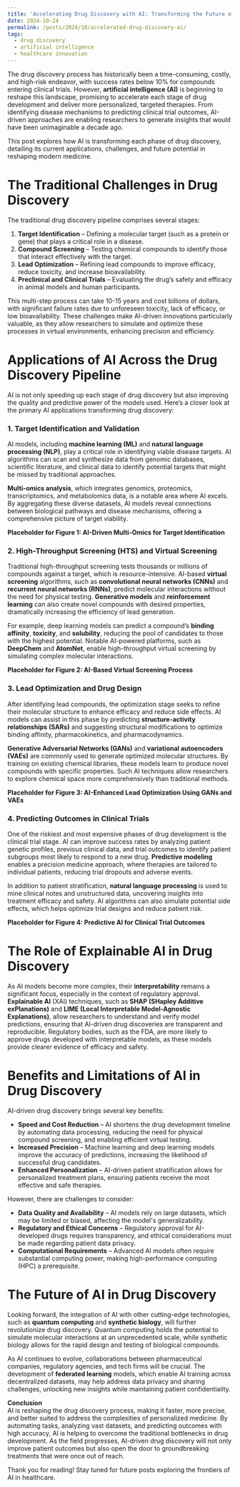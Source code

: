 ```yaml
---
title: 'Accelerating Drug Discovery with AI: Transforming the Future of Medicine'
date: 2024-10-24
permalink: /posts/2024/10/accelerated-drug-discovery-ai/
tags:
  - drug discovery
  - artificial intelligence
  - healthcare innovation
---
```


The drug discovery process has historically been a time-consuming, costly, and high-risk endeavor, with success rates below 10% for compounds entering clinical trials. However, **artificial intelligence (AI)** is beginning to reshape this landscape, promising to accelerate each stage of drug development and deliver more personalized, targeted therapies. From identifying disease mechanisms to predicting clinical trial outcomes, AI-driven approaches are enabling researchers to generate insights that would have been unimaginable a decade ago.

This post explores how AI is transforming each phase of drug discovery, detailing its current applications, challenges, and future potential in reshaping modern medicine.

The Traditional Challenges in Drug Discovery
======

The traditional drug discovery pipeline comprises several stages:
1. **Target Identification** – Defining a molecular target (such as a protein or gene) that plays a critical role in a disease.
2. **Compound Screening** – Testing chemical compounds to identify those that interact effectively with the target.
3. **Lead Optimization** – Refining lead compounds to improve efficacy, reduce toxicity, and increase bioavailability.
4. **Preclinical and Clinical Trials** – Evaluating the drug’s safety and efficacy in animal models and human participants.

This multi-step process can take 10-15 years and cost billions of dollars, with significant failure rates due to unforeseen toxicity, lack of efficacy, or low bioavailability. These challenges make AI-driven innovations particularly valuable, as they allow researchers to simulate and optimize these processes in virtual environments, enhancing precision and efficiency.

Applications of AI Across the Drug Discovery Pipeline
======

AI is not only speeding up each stage of drug discovery but also improving the quality and predictive power of the models used. Here’s a closer look at the primary AI applications transforming drug discovery:

### 1. Target Identification and Validation
AI models, including **machine learning (ML)** and **natural language processing (NLP)**, play a critical role in identifying viable disease targets. AI algorithms can scan and synthesize data from genomic databases, scientific literature, and clinical data to identify potential targets that might be missed by traditional approaches.

**Multi-omics analysis**, which integrates genomics, proteomics, transcriptomics, and metabolomics data, is a notable area where AI excels. By aggregating these diverse datasets, AI models reveal connections between biological pathways and disease mechanisms, offering a comprehensive picture of target viability.

**Placeholder for Figure 1: AI-Driven Multi-Omics for Target Identification**

### 2. High-Throughput Screening (HTS) and Virtual Screening
Traditional high-throughput screening tests thousands or millions of compounds against a target, which is resource-intensive. AI-based **virtual screening** algorithms, such as **convolutional neural networks (CNNs)** and **recurrent neural networks (RNNs)**, predict molecular interactions without the need for physical testing. **Generative models** and **reinforcement learning** can also create novel compounds with desired properties, dramatically increasing the efficiency of lead generation.

For example, deep learning models can predict a compound’s **binding affinity**, **toxicity**, and **solubility**, reducing the pool of candidates to those with the highest potential. Notable AI-powered platforms, such as **DeepChem** and **AtomNet**, enable high-throughput virtual screening by simulating complex molecular interactions.

**Placeholder for Figure 2: AI-Based Virtual Screening Process**

### 3. Lead Optimization and Drug Design
After identifying lead compounds, the optimization stage seeks to refine their molecular structure to enhance efficacy and reduce side effects. AI models can assist in this phase by predicting **structure-activity relationships (SARs)** and suggesting structural modifications to optimize binding affinity, pharmacokinetics, and pharmacodynamics.

**Generative Adversarial Networks (GANs)** and **variational autoencoders (VAEs)** are commonly used to generate optimized molecular structures. By training on existing chemical libraries, these models learn to produce novel compounds with specific properties. Such AI techniques allow researchers to explore chemical space more comprehensively than traditional methods.

**Placeholder for Figure 3: AI-Enhanced Lead Optimization Using GANs and VAEs**

### 4. Predicting Outcomes in Clinical Trials
One of the riskiest and most expensive phases of drug development is the clinical trial stage. AI can improve success rates by analyzing patient genetic profiles, previous clinical data, and trial outcomes to identify patient subgroups most likely to respond to a new drug. **Predictive modeling** enables a precision medicine approach, where therapies are tailored to individual patients, reducing trial dropouts and adverse events.

In addition to patient stratification, **natural language processing** is used to mine clinical notes and unstructured data, uncovering insights into treatment efficacy and safety. AI algorithms can also simulate potential side effects, which helps optimize trial designs and reduce patient risk.

**Placeholder for Figure 4: Predictive AI for Clinical Trial Outcomes**

The Role of Explainable AI in Drug Discovery
======

As AI models become more complex, their **interpretability** remains a significant focus, especially in the context of regulatory approval. **Explainable AI** (XAI) techniques, such as **SHAP (SHapley Additive exPlanations)** and **LIME (Local Interpretable Model-Agnostic Explanations)**, allow researchers to understand and verify model predictions, ensuring that AI-driven drug discoveries are transparent and reproducible. Regulatory bodies, such as the FDA, are more likely to approve drugs developed with interpretable models, as these models provide clearer evidence of efficacy and safety.

Benefits and Limitations of AI in Drug Discovery
======

AI-driven drug discovery brings several key benefits:
- **Speed and Cost Reduction** – AI shortens the drug development timeline by automating data processing, reducing the need for physical compound screening, and enabling efficient virtual testing.
- **Increased Precision** – Machine learning and deep learning models improve the accuracy of predictions, increasing the likelihood of successful drug candidates.
- **Enhanced Personalization** – AI-driven patient stratification allows for personalized treatment plans, ensuring patients receive the most effective and safe therapies.

However, there are challenges to consider:
- **Data Quality and Availability** – AI models rely on large datasets, which may be limited or biased, affecting the model's generalizability.
- **Regulatory and Ethical Concerns** – Regulatory approval for AI-developed drugs requires transparency, and ethical considerations must be made regarding patient data privacy.
- **Computational Requirements** – Advanced AI models often require substantial computing power, making high-performance computing (HPC) a prerequisite.

The Future of AI in Drug Discovery
======

Looking forward, the integration of AI with other cutting-edge technologies, such as **quantum computing** and **synthetic biology**, will further revolutionize drug discovery. Quantum computing holds the potential to simulate molecular interactions at an unprecedented scale, while synthetic biology allows for the rapid design and testing of biological compounds.

As AI continues to evolve, collaborations between pharmaceutical companies, regulatory agencies, and tech firms will be crucial. The development of **federated learning** models, which enable AI training across decentralized datasets, may help address data privacy and sharing challenges, unlocking new insights while maintaining patient confidentiality.

**Conclusion**  
AI is reshaping the drug discovery process, making it faster, more precise, and better suited to address the complexities of personalized medicine. By automating tasks, analyzing vast datasets, and predicting outcomes with high accuracy, AI is helping to overcome the traditional bottlenecks in drug development. As the field progresses, AI-driven drug discovery will not only improve patient outcomes but also open the door to groundbreaking treatments that were once out of reach.

Thank you for reading! Stay tuned for future posts exploring the frontiers of AI in healthcare.
